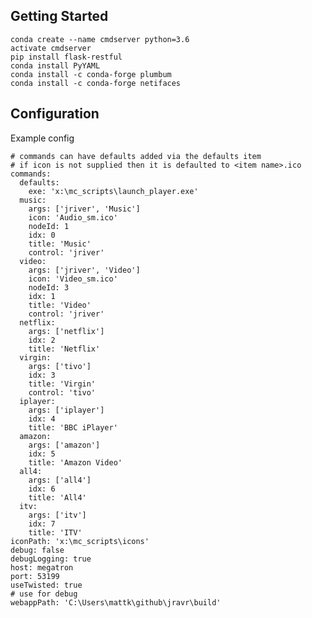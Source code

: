 Getting Started
---------------

    conda create --name cmdserver python=3.6
    activate cmdserver
    pip install flask-restful
    conda install PyYAML
    conda install -c conda-forge plumbum
    conda install -c conda-forge netifaces
    
Configuration
-------------

Example config

    # commands can have defaults added via the defaults item
    # if icon is not supplied then it is defaulted to <item name>.ico
    commands:
      defaults:
        exe: 'x:\mc_scripts\launch_player.exe'
      music:
        args: ['jriver', 'Music']
        icon: 'Audio_sm.ico'
        nodeId: 1
        idx: 0
        title: 'Music'
        control: 'jriver'
      video:
        args: ['jriver', 'Video']
        icon: 'Video_sm.ico'
        nodeId: 3
        idx: 1
        title: 'Video'
        control: 'jriver'
      netflix:
        args: ['netflix']
        idx: 2
        title: 'Netflix'
      virgin:
        args: ['tivo']
        idx: 3
        title: 'Virgin'
        control: 'tivo'
      iplayer:
        args: ['iplayer']
        idx: 4
        title: 'BBC iPlayer'
      amazon:
        args: ['amazon']
        idx: 5
        title: 'Amazon Video'
      all4:
        args: ['all4']
        idx: 6
        title: 'All4'
      itv:
        args: ['itv']
        idx: 7
        title: 'ITV'
    iconPath: 'x:\mc_scripts\icons'
    debug: false
    debugLogging: true
    host: megatron
    port: 53199
    useTwisted: true
    # use for debug
    webappPath: 'C:\Users\mattk\github\jravr\build'
